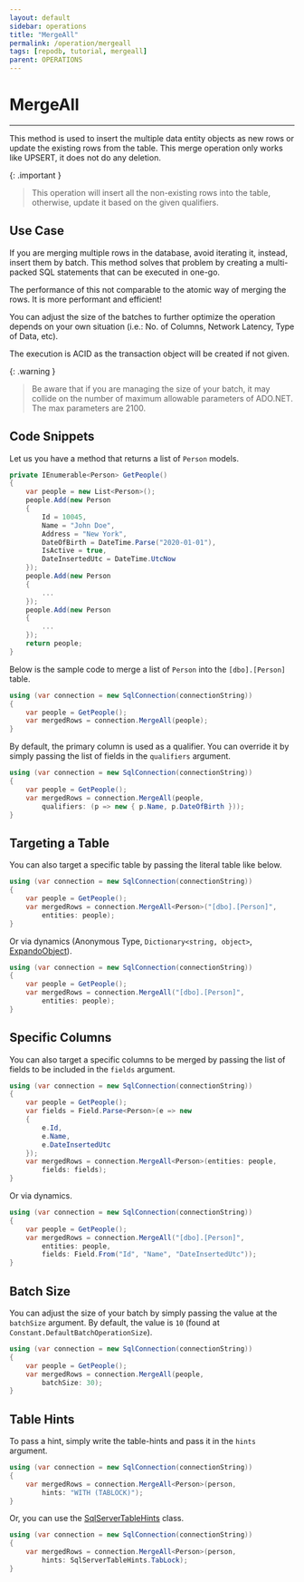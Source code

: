 ```yaml
---
layout: default
sidebar: operations
title: "MergeAll"
permalink: /operation/mergeall
tags: [repodb, tutorial, mergeall]
parent: OPERATIONS
---
```


# MergeAll

---

This method is used to insert the multiple data entity objects as new rows or update the existing rows from the table. This merge operation only works like UPSERT, it does not do any deletion.

{: .important }
> This operation will insert all the non-existing rows into the table, otherwise, update it based on the given qualifiers.

## Use Case

If you are merging multiple rows in the database, avoid iterating it, instead, insert them by batch. This method solves that problem by creating a multi-packed SQL statements that can be executed in one-go.

The performance of this not comparable to the atomic way of merging the rows. It is more performant and efficient!

You can adjust the size of the batches to further optimize the operation depends on your own situation (i.e.: No. of Columns, Network Latency, Type of Data, etc).

The execution is ACID as the transaction object will be created if not given.

{: .warning }
> Be aware that if you are managing the size of your batch, it may collide on the number of maximum allowable parameters of ADO.NET. The max parameters are 2100.

## Code Snippets

Let us you have a method that returns a list of `Person` models.

```csharp
private IEnumerable<Person> GetPeople()
{
    var people = new List<Person>();
    people.Add(new Person
    {
        Id = 10045,
        Name = "John Doe",
        Address = "New York",
        DateOfBirth = DateTime.Parse("2020-01-01"),
        IsActive = true,
        DateInsertedUtc = DateTime.UtcNow
    });
    people.Add(new Person
    {
        ...
    });
    people.Add(new Person
    {
        ...
    });
    return people;
}
```

Below is the sample code to merge a list of `Person` into the `[dbo].[Person]` table.

```csharp
using (var connection = new SqlConnection(connectionString))
{
    var people = GetPeople();
    var mergedRows = connection.MergeAll(people);
}
```

By default, the primary column is used as a qualifier. You can override it by simply passing the list of fields in the `qualifiers` argument.

```csharp
using (var connection = new SqlConnection(connectionString))
{
    var people = GetPeople();
    var mergedRows = connection.MergeAll(people,
        qualifiers: (p => new { p.Name, p.DateOfBirth }));
}
```

## Targeting a Table

You can also target a specific table by passing the literal table like below.

```csharp
using (var connection = new SqlConnection(connectionString))
{
    var people = GetPeople();
    var mergedRows = connection.MergeAll<Person>("[dbo].[Person]",
        entities: people);
}
```

Or via dynamics (Anonymous Type, `Dictionary<string, object>`, [ExpandoObject](https://learn.microsoft.com/en-us/dotnet/api/system.dynamic.expandoobject?view=net-7.0)).

```csharp
using (var connection = new SqlConnection(connectionString))
{
    var people = GetPeople();
    var mergedRows = connection.MergeAll("[dbo].[Person]",
        entities: people);
}
```

## Specific Columns

You can also target a specific columns to be merged by passing the list of fields to be included in the `fields` argument.

```csharp
using (var connection = new SqlConnection(connectionString))
{
    var people = GetPeople();
    var fields = Field.Parse<Person>(e => new
    {
        e.Id,
        e.Name,
        e.DateInsertedUtc
    });
    var mergedRows = connection.MergeAll<Person>(entities: people,
        fields: fields);
}
```

Or via dynamics.

```csharp
using (var connection = new SqlConnection(connectionString))
{
    var people = GetPeople();
    var mergedRows = connection.MergeAll("[dbo].[Person]",
        entities: people,
        fields: Field.From("Id", "Name", "DateInsertedUtc"));
}
```

## Batch Size

You can adjust the size of your batch by simply passing the value at the `batchSize` argument. By default, the value is `10` (found at `Constant.DefaultBatchOperationSize`).

```csharp
using (var connection = new SqlConnection(connectionString))
{
    var people = GetPeople();
    var mergedRows = connection.MergeAll(people,
        batchSize: 30);
}
```

## Table Hints

To pass a hint, simply write the table-hints and pass it in the `hints` argument.

```csharp
using (var connection = new SqlConnection(connectionString))
{
    var mergedRows = connection.MergeAll<Person>(person,
        hints: "WITH (TABLOCK)");
}
```

Or, you can use the [SqlServerTableHints](/class/sqlservertablehints) class.

```csharp
using (var connection = new SqlConnection(connectionString))
{
    var mergedRows = connection.MergeAll<Person>(person,
        hints: SqlServerTableHints.TabLock);
}
```
